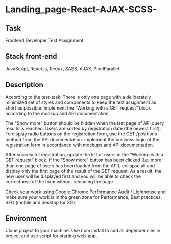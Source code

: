 # Landing_page-React-AJAX-SCSS-

## Task
Frontend Developer Test Assignment

## Stack front-end
JavaScript, React.js, Redux, SASS, AJAX, PixelParallel

## Description
According to the test-task:
There is only one page with a deliberately minimized set of styles and components to keep the test assignment as short as possible.
Implement the “Working with a GET request” block according to the mockup and API documentation.

The "Show more" button should be hidden when the last page of API query results is reached. Users are sorted by registration date (the newest first).
To display radio buttons on the registration form, use the GET /positions method from the API documentation.
Implement the business logic of the registration form in accordance with mockups and API documentation.

After successful registration, update the list of users in the “Working with a GET request” block.
If the “Show more” button has been clicked (i.e. more than one page of users has been loaded from the API), collapse all and display only the first page of the result of the GET request. As a result, the new user will be displayed first and you will be able to check the correctness of the form without reloading the page.

Check your work using Google Chrome Performance Audit / Lighthouse and make sure your work is in the green zone for Performance, Best practices, SEO (mobile and desktop for 3G).

## Environment
Clone project to your machine. Use npm install to add all dependencies in project and use script for starting web-app.
